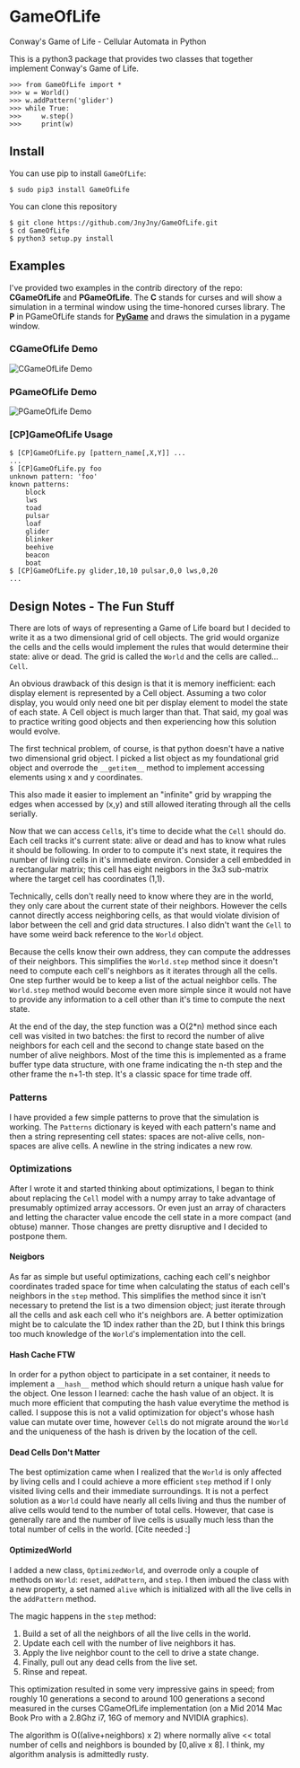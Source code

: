 # GameOfLife
Conway's Game of Life - Cellular Automata in Python

This is a python3 package that provides two classes
that together implement Conway's Game of Life. 

```
>>> from GameOfLife import *
>>> w = World()
>>> w.addPattern('glider')
>>> while True:
>>>     w.step()
>>>     print(w)
```

## Install

You can use pip to install ```GameOfLife```:

```
$ sudo pip3 install GameOfLife
```

You can clone this repository

```
$ git clone https://github.com/JnyJny/GameOfLife.git
$ cd GameOfLife
$ python3 setup.py install
```

## Examples

I've provided two examples in the contrib directory of the
repo: **CGameOfLife** and **PGameOfLife**. The **C** stands for
curses and will show a simulation in a terminal window using
the time-honored curses library. The **P** in PGameOfLife stands
for [**PyGame**][4] and draws the simulation in a pygame window.

### CGameOfLife Demo

![CGameOfLife Demo][2]

### PGameOfLife Demo

![PGameOfLife Demo][3]

### [CP]GameOfLife Usage
```
$ [CP]GameOfLife.py [pattern_name[,X,Y]] ...
...
$ [CP]GameOfLife.py foo
unknown pattern: 'foo'
known patterns:
	block
	lws
	toad
	pulsar
	loaf
	glider
	blinker
	beehive
	beacon
	boat
$ [CP]GameOfLife.py glider,10,10 pulsar,0,0 lws,0,20
...	
```

## Design Notes - The Fun Stuff

There are lots of ways of representing a Game of Life board but I
decided to write it as a two dimensional grid of cell objects. The
grid would organize the cells and the cells would implement the
rules that would determine their state: alive or dead. The grid
is called the ```World``` and the cells are called... ```Cell```.

An obvious drawback of this design is that it is memory inefficient:
each display element is represented by a Cell object. Assuming a two
color display, you would only need one bit per display element to
model the state of each state. A Cell object is much larger than
that. That said, my goal was to practice writing good objects 
and then experiencing how this solution would evolve.

The first technical problem, of course, is that python doesn't have a
native two dimensional grid object. I picked a list object as my
foundational grid object and overrode the ```__getitem__``` method to
implement accessing elements using x and y coordinates.

This also made it easier to implement an "infinite" grid by wrapping
the edges when accessed by (x,y) and still allowed iterating through
all the cells serially.

Now that we can access ```Cell```s, it's time to decide what the
```Cell``` should do. Each cell tracks it's current state: alive or
dead and has to know what rules it should be following. In order to to
compute it's next state, it requires the number of living cells in
it's immediate environ.  Consider a cell embedded in a rectangular
matrix; this cell has eight neigbors in the 3x3 sub-matrix where the
target cell has coordinates (1,1). 

Technically, cells don't really need to know where they are in the
world, they only care about the current state of their
neighbors. However the cells cannot directly access neighboring cells,
as that would violate division of labor between the cell and grid data
structures. I also didn't want the ```Cell``` to have some weird back
reference to the ```World``` object. 

Because the cells know their own address, they can compute the
addresses of their neighbors. This simplifies the ```World.step```
method since it doesn't need to compute each cell's neighbors as it
iterates through all the cells. One step further would be to keep
a list of the actual neighbor cells. The ```World.step``` method
would become even more simple since it would not have to provide
any information to a cell other than it's time to compute the next
state.

At the end of the day, the step function was a O(2*n) method since
each cell was visited in two batches: the first to record the number
of alive neighbors for each cell and the second to change state based
on the number of alive neighbors. Most of the time this is implemented
as a frame buffer type data structure, with one frame indicating the
n-th step and the other frame the n+1-th step. It's a classic space
for time trade off.

### Patterns

I have provided a few simple patterns to prove that the simulation is
working. The ```Patterns``` dictionary is keyed with each pattern's
name and then a string representing cell states: spaces are not-alive
cells, non-spaces are alive cells. A newline in the string indicates a
new row.

### Optimizations

After I wrote it and started thinking about optimizations, I began
to think about replacing the ```Cell``` model with a numpy array to take
advantage of presumably optimized array accessors.  Or even just an
array of characters and letting the character value encode the cell
state in a more compact (and obtuse) manner. Those changes are pretty
disruptive and I decided to postpone them.

#### Neigbors

As far as simple but useful optimizations, caching each cell's
neighbor coordinates traded space for time when calculating the status
of each cell's neighbors in the ```step``` method. This simplifies the
method since it isn't necessary to pretend the list is a two dimension
object; just iterate through all the cells and ask each cell who
it's neighbors are. A better optimization might be to calculate the 1D
index rather than the 2D, but I think this brings too much knowledge
of the ```World```'s implementation into the cell.

#### Hash Cache FTW

In order for a python object to participate in a set container, it
needs to implement a ```__hash__``` method which should return a
unique hash value for the object. One lesson I learned: cache the hash
value of an object. It is much more efficient that computing the hash
value everytime the method is called. I suppose this is not a valid
optimization for object's whose hash value can mutate over time,
however ```Cell```s do not migrate around the ```World``` and the
uniqueness of the hash is driven by the location of the cell.

#### Dead Cells Don't Matter

The best optimization came when I realized that the ```World``` is
only affected by living cells and I could achieve a more efficient
```step``` method if I only visited living cells and their immediate
surroundings. It is not a perfect solution as a ```World``` could have
nearly all cells living and thus the number of alive cells would tend
to the number of total cells. However, that case is generally rare and
the number of live cells is usually much less than the total number of
cells in the world. [Cite needed :]

#### OptimizedWorld

I added a new class, ```OptimizedWorld```, and overrode only a couple
of methods on ```World```: ```reset```, ```addPattern```, and
```step```. I then imbued the class with a new property, a set named
```alive``` which is initialized with all the live cells in the
```addPattern``` method.

The magic happens in the ```step``` method:

1. Build a set of all the neighbors of all the live cells in the world.
2. Update each cell with the number of live neighbors it has.
2. Apply the live neighbor count to the cell to drive a state change.
3. Finally, pull out any dead cells from the live set.
4. Rinse and repeat.

This optimization resulted in some very impressive gains in speed;
from roughly 10 generations a second to around 100 generations a second
measured in the curses CGameOfLife implementation (on a Mid 2014 Mac Book
Pro with a 2.8Ghz i7, 16G of memory and NVIDIA graphics).

The algorithm is O((alive+neighbors) x 2) where normally alive << total
number of cells and neighbors is bounded by [0,alive x 8]. I think, my
algorithm analysis is admittedly rusty. 

[1]: https://en.wikipedia.org/wiki/Conway%27s_Game_of_Life
[2]: https://github.com/JnyJny/GameOfLife/blob/master/Screenshots/CGameOfLife-Demo.gif
[3]: https://github.com/JnyJny/GameOfLife/blob/master/Screenshots/PGameOfLife-Demo.gif
[4]: http://pygame.org
